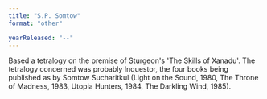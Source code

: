 ```yaml
---
title: "S.P. Somtow"
format: "other"

yearReleased: "--"
---
```

 Based a tetralogy on the premise of Sturgeon's 'The Skills of Xanadu'.  The tetralogy concerned was probably Inquestor, the four books being  published as by Somtow Sucharitkul (Light on the Sound, 1980,  The  Throne of Madness, 1983,  Utopia Hunters, 1984, The Darkling Wind,  1985).